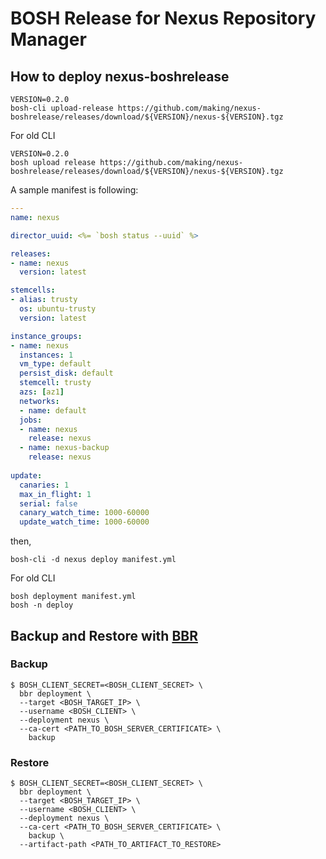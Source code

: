# BOSH Release for Nexus Repository Manager

## How to deploy nexus-boshrelease

```
VERSION=0.2.0
bosh-cli upload-release https://github.com/making/nexus-boshrelease/releases/download/${VERSION}/nexus-${VERSION}.tgz
```

For old CLI

```
VERSION=0.2.0
bosh upload release https://github.com/making/nexus-boshrelease/releases/download/${VERSION}/nexus-${VERSION}.tgz
```

A sample manifest is following:

``` yml
---
name: nexus

director_uuid: <%= `bosh status --uuid` %>

releases:
- name: nexus
  version: latest

stemcells:
- alias: trusty
  os: ubuntu-trusty
  version: latest

instance_groups:
- name: nexus
  instances: 1
  vm_type: default
  persist_disk: default
  stemcell: trusty
  azs: [az1]
  networks:
  - name: default
  jobs:
  - name: nexus
    release: nexus
  - name: nexus-backup
    release: nexus
    
update:
  canaries: 1
  max_in_flight: 1
  serial: false
  canary_watch_time: 1000-60000
  update_watch_time: 1000-60000
```

then,

```
bosh-cli -d nexus deploy manifest.yml
```

For old CLI

```
bosh deployment manifest.yml
bosh -n deploy
```

## Backup and Restore with [BBR](http://www.boshbackuprestore.io/)

### Backup

```
$ BOSH_CLIENT_SECRET=<BOSH_CLIENT_SECRET> \
  bbr deployment \
  --target <BOSH_TARGET_IP> \
  --username <BOSH_CLIENT> \
  --deployment nexus \
  --ca-cert <PATH_TO_BOSH_SERVER_CERTIFICATE> \
    backup
```

### Restore

```
$ BOSH_CLIENT_SECRET=<BOSH_CLIENT_SECRET> \
  bbr deployment \
  --target <BOSH_TARGET_IP> \
  --username <BOSH_CLIENT> \
  --deployment nexus \
  --ca-cert <PATH_TO_BOSH_SERVER_CERTIFICATE> \
    backup \
  --artifact-path <PATH_TO_ARTIFACT_TO_RESTORE>
```
